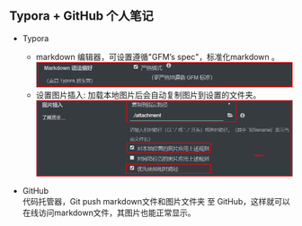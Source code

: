 ## Typora + GitHub 个人笔记
* Typora 
  * markdown 编辑器，可设置遵循"GFM’s spec"，标准化markdown 。
  ![Typora_set_strict_mode](attachment/Typora_set_strict_mode.png)
  * 设置图片插入: 加载本地图片后会自动复制图片到设置的文件夹。
  ![Typora_set_insert_pic](attachment/Typora_set_insert_pic.png)
  
* GitHub   
  代码托管器，Git push markdown文件和图片文件夹 至 GitHub，这样就可以在线访问markdown文件，其图片也能正常显示。

